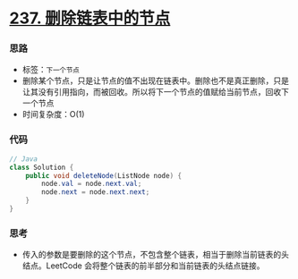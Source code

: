 # [237. 删除链表中的节点](https://leetcode-cn.com/problems/delete-node-in-a-linked-list/)

### 思路

- 标签：`下一个节点`
- 删除某个节点，只是让节点的值不出现在链表中。删除也不是真正删除，只是让其没有引用指向，而被回收。所以将下一个节点的值赋给当前节点，回收下一个节点
- 时间复杂度：O(1)

### 代码

```Java
// Java
class Solution {
    public void deleteNode(ListNode node) {
        node.val = node.next.val;
        node.next = node.next.next;
    }
}
```

### 思考

- 传入的参数是要删除的这个节点，不包含整个链表，相当于删除当前链表的头结点。LeetCode 会将整个链表的前半部分和当前链表的头结点链接。